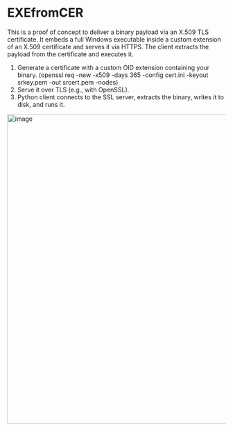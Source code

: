 # EXEfromCER
This is a proof of concept to deliver a binary payload via an X.509 TLS certificate.
It embeds a full Windows executable inside a custom extension of an X.509 certificate and serves it via HTTPS. The client extracts the payload from the certificate and executes it.

1. Generate a certificate with a custom OID extension containing your binary. (openssl req -new -x509 -days 365 -config cert.ini -keyout srkey.pem -out srcert.pem -nodes)
2. Serve it over TLS (e.g., with OpenSSL).
3. Python client connects to the SSL server, extracts the binary, writes it to disk, and runs it.

<img width="719" height="714" alt="image" src="https://github.com/user-attachments/assets/74b04e6a-ea05-4847-960c-31a8e9a59e2e" />
